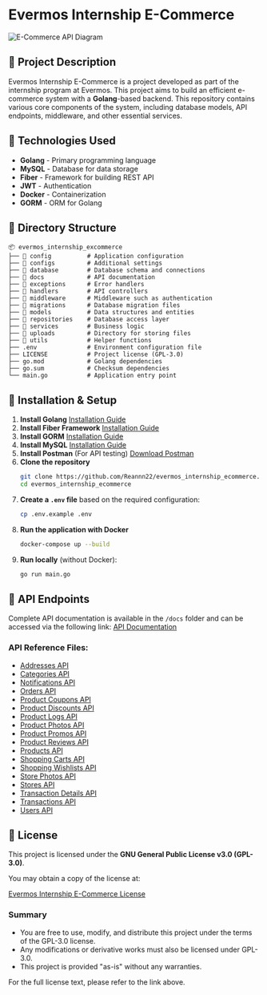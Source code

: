 # Evermos Internship E-Commerce
![E-Commerce API Diagram](https://github.com/user-attachments/assets/f3f5d81f-065c-4256-89e6-935076b630bf)

## 📌 Project Description
Evermos Internship E-Commerce is a project developed as part of the internship program at Evermos. This project aims to build an efficient e-commerce system with a **Golang**-based backend. This repository contains various core components of the system, including database models, API endpoints, middleware, and other essential services.

## 🚀 Technologies Used
- **Golang** - Primary programming language
- **MySQL** - Database for data storage
- **Fiber** - Framework for building REST API
- **JWT** - Authentication
- **Docker** - Containerization
- **GORM** - ORM for Golang

## 📂 Directory Structure
```
📦 evermos_internship_excommerce
├── 📂 config          # Application configuration
├── 📂 configs         # Additional settings
├── 📂 database        # Database schema and connections
├── 📂 docs            # API documentation
├── 📂 exceptions      # Error handlers
├── 📂 handlers        # API controllers
├── 📂 middleware      # Middleware such as authentication
├── 📂 migrations      # Database migration files
├── 📂 models          # Data structures and entities
├── 📂 repositories    # Database access layer
├── 📂 services        # Business logic
├── 📂 uploads         # Directory for storing files
├── 📂 utils           # Helper functions
├── .env              # Environment configuration file
├── LICENSE           # Project license (GPL-3.0)
├── go.mod            # Golang dependencies
├── go.sum            # Checksum dependencies
└── main.go           # Application entry point
```

## 🔧 Installation & Setup
1. **Install Golang**
   [Installation Guide](https://go.dev/doc/install)
2. **Install Fiber Framework**
   [Installation Guide](https://docs.gofiber.io/)
3. **Install GORM**
   [Installation Guide](https://gorm.io/)
4. **Install MySQL**
   [Installation Guide](https://dev.mysql.com/downloads/installer/)
5. **Install Postman** (For API testing)
   [Download Postman](https://www.postman.com/downloads/)
6. **Clone the repository**
   ```sh
   git clone https://github.com/Reannn22/evermos_internship_ecommerce.git
   cd evermos_internship_ecommerce
   ```
7. **Create a `.env` file** based on the required configuration:
   ```sh
   cp .env.example .env
   ```
8. **Run the application with Docker**
   ```sh
   docker-compose up --build
   ```
9. **Run locally** (without Docker):
   ```sh
   go run main.go
   ```

## 📌 API Endpoints
Complete API documentation is available in the `/docs` folder and can be accessed via the following link:
[API Documentation](https://drive.google.com/drive/folders/1qqLcsVxjqKUAaTr1hsoVoj9xxU47IZiZ?usp=sharing)

### API Reference Files:
- [Addresses API](https://github.com/Reannn22/evermos_internship_ecommerce/blob/main/docs/Addresses_API.md)
- [Categories API](https://github.com/Reannn22/evermos_internship_ecommerce/blob/main/docs/Categories_API.md)
- [Notifications API](https://github.com/Reannn22/evermos_internship_ecommerce/blob/main/docs/Notifications_API.md)
- [Orders API](https://github.com/Reannn22/evermos_internship_ecommerce/blob/main/docs/Orders_API.md)
- [Product Coupons API](https://github.com/Reannn22/evermos_internship_ecommerce/blob/main/docs/Product_Coupons_API.md)
- [Product Discounts API](https://github.com/Reannn22/evermos_internship_ecommerce/blob/main/docs/Product_Discounts_API.md)
- [Product Logs API](https://github.com/Reannn22/evermos_internship_ecommerce/blob/main/docs/Product_Logs_API.md)
- [Product Photos API](https://github.com/Reannn22/evermos_internship_ecommerce/blob/main/docs/Product_Photos_API.md)
- [Product Promos API](https://github.com/Reannn22/evermos_internship_ecommerce/blob/main/docs/Product_Promos_API.md)
- [Product Reviews API](https://github.com/Reannn22/evermos_internship_ecommerce/blob/main/docs/Product_Reviews_API.md)
- [Products API](https://github.com/Reannn22/evermos_internship_ecommerce/blob/main/docs/Products_API.md)
- [Shopping Carts API](https://github.com/Reannn22/evermos_internship_ecommerce/blob/main/docs/Shopping_Carts_API.md)
- [Shopping Wishlists API](https://github.com/Reannn22/evermos_internship_ecommerce/blob/main/docs/Shopping_Wishlists_API.md)
- [Store Photos API](https://github.com/Reannn22/evermos_internship_ecommerce/blob/main/docs/Store_Photos_API.md)
- [Stores API](https://github.com/Reannn22/evermos_internship_ecommerce/blob/main/docs/Stores_API.md)
- [Transaction Details API](https://github.com/Reannn22/evermos_internship_ecommerce/blob/main/docs/Transaction_Details_API.md)
- [Transactions API](https://github.com/Reannn22/evermos_internship_ecommerce/blob/main/docs/Transactions_API.md)
- [Users API](https://github.com/Reannn22/evermos_internship_ecommerce/blob/main/docs/Users_API.md)

## 📜 License

This project is licensed under the **GNU General Public License v3.0 (GPL-3.0)**.

You may obtain a copy of the license at:

[Evermos Internship E-Commerce License](https://github.com/Reannn22/evermos_internship_ecommerce/blob/main/LICENSE)

### Summary
- You are free to use, modify, and distribute this project under the terms of the GPL-3.0 license.
- Any modifications or derivative works must also be licensed under GPL-3.0.
- This project is provided "as-is" without any warranties.

For the full license text, please refer to the link above.

